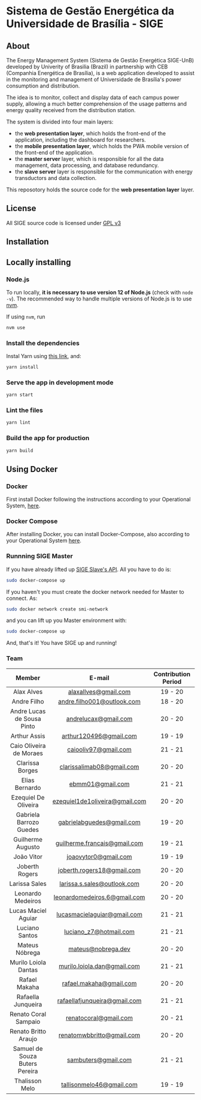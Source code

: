# Sistema de Gestão Energética da Universidade de Brasília - SIGE

## About

The Energy Management System (Sistema de Gestão Energética SIGE-UnB) developed by Univerity of Brasilia (Brazil) in partnership with CEB (Companhia Energética de Brasília), is a web application developed to assist in the monitoring and management of Universidade de Brasília's power consumption and distribution.

The idea is to monitor, collect and display data of each campus power supply, allowing a much better comprehension of the usage patterns and energy quality received from the distribution station.

The system is divided into four main layers:

- the **web presentation layer**, which holds the front-end of the application, including the dashboard for researchers.
- the **mobile presentation layer**, which holds the PWA mobile version of the front-end of the application.
- the **master server** layer, which is responsible for all the data management, data processing, and database redundancy.
- the **slave server** layer is responsible for the communication with energy transductors and data collection.

This reposotory holds the source code for the **web presentation layer** layer.

## License

All SIGE source code is licensed under [GPL v3](https://gitlab.com/lappis-unb/projects/SMI/smi-front/-/blob/development/LICENSE)

## Installation

## Locally installing

### Node.js

To run locally, **it is necessary to use version 12 of Node.js** (check with `node -v`). The recommended way to handle multiple versions of Node.js is to use [nvm](https://github.com/nvm-sh/nvm).

If using `nvm`, run

```bash
nvm use
```

### Install the dependencies

Instal Yarn using [this link](https://classic.yarnpkg.com/lang/en/docs/install/#debian-stable), and:

```bash
yarn install
```

### Serve the app in development mode

```bash
yarn start
```

### Lint the files

```bash
yarn lint
```

### Build the app for production

```bash
yarn build
```

## Using Docker

### Docker

First install Docker following the instructions according to your Operational System, [here](https://docs.docker.com/install/).

### Docker Compose

After installing Docker, you can install Docker-Compose, also according to your Operational System [here](https://docs.docker.com/compose/install/).

### Runnning SIGE Master

If you have already lifted up [SIGE Slave's API](https://gitlab.com/lappis-unb/projects/SMI/smi-slave). All you have to do is:

```bash
sudo docker-compose up
```

If you haven't you must create the docker network needed for Master to connect. As:

```bash
sudo docker network create smi-network
```

and you can lift up you Master environment with:

```bash
sudo docker-compose up
```

And, that's it! You have SIGE up and running!

### Team

|             Member             |             E-mail             | Contribution Period |
| :----------------------------: | :----------------------------: | :-----------------: |
|           Alax Alves           |      alaxallves@gmail.com      |       19 - 20       |
|          Andre Filho           |   andre.filho001@outlook.com   |       18 - 20       |
|   Andre Lucas de Sousa Pinto   |      andrelucax@gmail.com      |       20 - 20       |
|          Arthur Assis          |     arthur120496@gmail.com     |       19 - 19       |
|    Caio Oliveira de Moraes     |      caiooliv97@gmail.com      |       21 - 21       |
|        Clarissa Borges         |   clarissalimab08@gmail.com    |       20 - 20       |
|         Elias Bernardo         |        ebmm01@gmail.com        |       21 - 21       |
|      Ezequiel De Oliveira      | ezequiel1de1oliveira@gmail.com |       20 - 20       |
|    Gabriela Barrozo Guedes     |   gabrielabguedes@gmail.com    |       19 - 20       |
|       Guilherme Augusto        |  guilherme.francais@gmail.com  |       19 - 21       |
|           João Vitor           |      joaovytor0@gmail.com      |       19 - 19       |
|         Joberth Rogers         |   joberth.rogers18@gmail.com   |       20 - 20       |
|         Larissa Sales          |  larissa.s.sales@outlook.com   |       20 - 20       |
|       Leonardo Medeiros        |  leonardomedeiros.6@gmail.com  |       20 - 20       |
|      Lucas Maciel Aguiar       |  lucasmacielaguiar@gmail.com   |       21 - 21       |
|         Luciano Santos         |     luciano_z7@hotmail.com     |       21 - 21       |
|         Mateus Nóbrega         |       mateus@nobrega.dev       |       20 - 20       |
|      Murilo Loiola Dantas      |  murilo.loiola.dan@gmail.com   |       21 - 21       |
|         Rafael Makaha          |    rafael.makaha@gmail.com     |       20 - 20       |
|       Rafaella Junqueira       |  rafaellafjunqueira@gmail.com  |       21 - 21       |
|      Renato Coral Sampaio      |     renatocoral@gmail.com      |       20 - 21       |
|      Renato Britto Araujo      |   renatomwbbritto@gmail.com    |       20 - 20       |
| Samuel de Souza Buters Pereira |      sambuters@gmail.com       |       21 - 21       |
|         Thalisson Melo         |    tallisonmelo46@gmail.com    |       19 - 19       |
